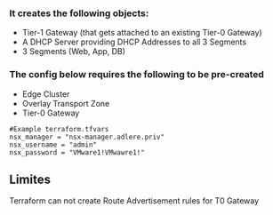 ### It creates the following objects:
- Tier-1 Gateway (that gets attached to an existing Tier-0 Gateway)
- A DHCP Server providing DHCP Addresses to all 3 Segments
- 3 Segments (Web, App, DB)
### The config below requires the following to be pre-created
- Edge Cluster
- Overlay Transport Zone
- Tier-0 Gateway

```
#Example terraform.tfvars
nsx_manager = "nsx-manager.adlere.priv"
nsx_username = "admin"
nsx_password = "VMware1!VMwawre1!"
```

## Limites
Terraform can not create Route Advertisement rules for T0 Gateway
